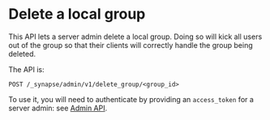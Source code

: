 # Delete a local group

This API lets a server admin delete a local group. Doing so will kick all
users out of the group so that their clients will correctly handle the group
being deleted.

The API is:

```
POST /_synapse/admin/v1/delete_group/<group_id>
```

To use it, you will need to authenticate by providing an `access_token` for a
server admin: see [Admin API](../../usage/administration/admin_api).
